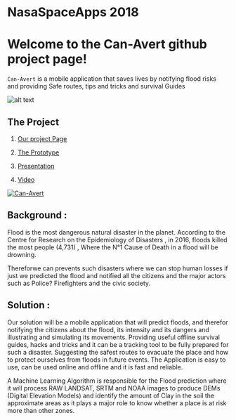 # NasaSpaceApps 2018

# Welcome to the Can-Avert github project page!

`Can-Avert` is a mobile application that saves lives by notifying flood risks and providing Safe routes, tips and tricks and survival Guides

![alt text](https://images-2018.spaceappschallenge.org/team-photos/q176YlMLxWqx_GTygGP4Y_oZ6DI=/11944/width-800/)

##  The Project

1. [Our project Page](https://2018.spaceappschallenge.org/challenges/volcanoes-icebergs-and-asteroids-oh-my/dont-forget-can-opener/teams/can-avert/project)

4. [The Prototype](https://xd.adobe.com/view/6fb6966e-52a6-4a4d-59e8-57ff9f168e1b-1987/)

2. [Presentation](https://docs.google.com/presentation/d/1__YXQ3Coewqnx-S97wKNejca6OLe9i_lthz6qhKZieI/edit)

3. [Video](https://www.youtube.com/watch?v=-6OWhBsXw9A)


[![Can-Avert](https://img.youtube.com/vi/-6OWhBsXw9A/0.jpg)](https://www.youtube.com/watch?v=-6OWhBsXw9A)



## Background :

Flood is the most dangerous natural disaster in the planet. According to the Centre for Research on the Epidemiology of Disasters , in 2016, floods killed the most people (4,731) , Where the N°1 Cause of Death in a flood will be drowning.

Thereforwe can prevents such disasters where we can stop human losses if just we predicted the flood and notified all the citizens and the major actors such as Police? Firefighters and the civic society.

## Solution :

Our solution will be a mobile application that will predict floods, and therefor notifying the citizens about the flood, its intensity and its dangers and illustrating and simulating its movements.
Providing useful offline survival guides, hacks and tricks and it can be a tracking tool to be fully prepared for such a disaster.
Suggesting the safest routes to evacuate the place and how to protect ourselves from floods in future events.
The Application is easy to use, can be used online and offline and it is fast and reliable.

A Machine Learning Algorithm is responsible for the Flood prediction where it will process RAW LANDSAT, SRTM and NOAA images to produce DEMs (Digital Elevation Models) and identify the amount of Clay in the soil the approximate areas as it plays a major role to know whether a place is at risk more than other zones.


